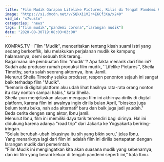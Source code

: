 ```yaml
---
title: "Film Mudik Garapan Lifelike Pictures, Rilis di Tengah Pandemi Corona!"
image: "https://s1.dmcdn.net/v/SQkXi1VIr4E6Cf3Xa/x240"
vid_id: "x7vusto"
categories: "news"
tags: ["film mudik","pandemi corona","larangan mudik"]
date: "2020-08-30T19:08:03+03:00"
---
```

KOMPAS.TV - Film &quot;Mudik&quot;, menceritakan tentang kisah suami istri yang sedang berkonflik, lalu melakukan perjalanan mudik ke kampung halamannya, demi sebuah titik terang.   <br>Bagaimana ide pembuatan film ''mudik''? Apa fakta menarik dari film ini?   <br>Sudah ada produser rumah produksi film mudik, ''Lifelike Pictures'', Sheila Timothy, serta salah seorang aktornya, Ibnu Jamil.   <br>Menurut Sheila Timothy selaku produser, respon penonton sejauh ini sangat baik terhadap film &quot;Mudik&quot;.   <br>&quot;kemarin di digital platform aku udah lihat hasilnya rata-rata orang nonton itu stay nonton sampai habis,&quot; kata Sheila.   <br>Sheila-pun menjelaskan alasan mengapa film ini akhirnya dirilis di digital platform, karena film ini awalnya ingin dirilis bulan April, &quot;bioskop juga belum tentu buka, nah ada alternatif baru dan baik juga jadi yaudah.&quot;   <br>Beda cerita dengan sang aktor, Ibnu jamil.   <br>Menurut Ibnu, film ini memiliki daya tarik tersendiri bagi dirinya. Hal ini didukung karena adanya &quot;road trip&quot; dari Jakarta ke Yogyakarta beriring-iringan.   <br>&quot;Selalu berubah-ubah lokasinya itu sih yang bikin seru,&quot; jelas Ibnu.   <br>Yang menariknya lagi dari film ini adalah film ini dirilis bertepatan dengan larangan mudik dari pemerintah.   <br>&quot;Film Mudik ini mengingatkan kita akan suasana mudik yang sebenarnya, dan ini film yang berani keluar di tengah pandemi seperti ini,&quot; kata Ibnu.   <br>
